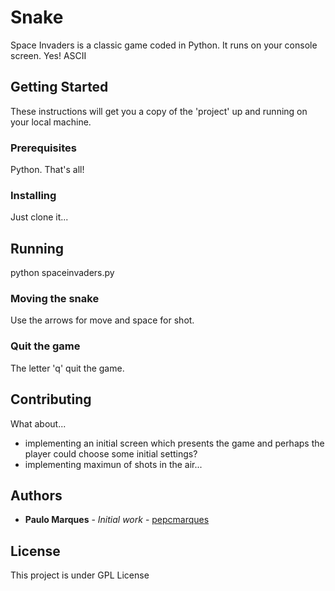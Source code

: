 # Snake

Space Invaders is a classic game coded in Python. It runs on your console screen. Yes! ASCII

## Getting Started

These instructions will get you a copy of the 'project' up and running on your local machine.

### Prerequisites

Python. That's all!

### Installing

Just clone it...

## Running

python spaceinvaders.py

### Moving the snake

Use the arrows for move and space for shot.

### Quit the game

The letter 'q' quit the game.

## Contributing

What about...
* implementing an initial screen which presents the game and perhaps the player could choose some initial settings?
* implementing maximun of shots in the air...

## Authors

* **Paulo Marques** - *Initial work* - [pepcmarques](https://github.com/pepcmarques)

## License

This project is under GPL License

